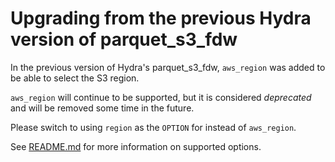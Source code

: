 # Upgrading from the previous Hydra version of parquet_s3_fdw

In the previous version of Hydra's parquet_s3_fdw, `aws_region` was added to be able
to select the S3 region.

`aws_region` will continue to be supported, but it is considered _deprecated_ and will
be removed some time in the future.

Please switch to using `region` as the `OPTION` for instead of `aws_region`.

See [README.md](README.md) for more information on supported options.
